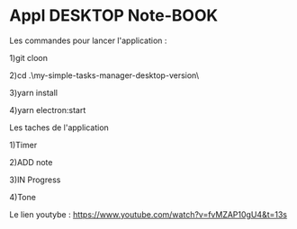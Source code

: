 # Appl DESKTOP Note-BOOK
Les commandes pour lancer l'application : 

1)git cloon 

2)cd .\my-simple-tasks-manager-desktop-version\

3)yarn install

4)yarn electron:start

Les taches de l'application

 1)Timer
 
 2)ADD note 
 
 3)IN Progress 
 
 4)Tone 
 
 Le lien youtybe : https://www.youtube.com/watch?v=fvMZAP10gU4&t=13s
 
